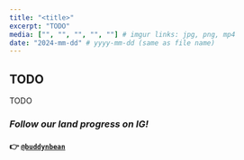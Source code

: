 ```yaml
---
title: "<title>"
excerpt: "TODO"
media: ["", "", "", "", ""] # imgur links: jpg, png, mp4
date: "2024-mm-dd" # yyyy-mm-dd (same as file name)
---
```


## TODO
TODO

### *Follow our land progress on IG!*
#### 👉 [`@buddynbean`](https://instagram.com/buddynbean)
